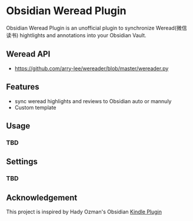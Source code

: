 # Obsidian Weread Plugin

Obsidian Weread Plugin is an unofficial plugin to synchronize Weread(微信读书) hightlights and annotations into your Obsidian Vault.

## Weread API

- https://github.com/arry-lee/wereader/blob/master/wereader.py

## Features
- sync weread highlights and reviews to Obsidian auto or mannuly
- Custom template 
## Usage
### TBD

## Settings
### TBD

## Acknowledgement
This project is inspired by Hady Ozman's Obsidian [Kindle Plugin](https://github.com/hadynz/obsidian-kindle-plugin)